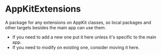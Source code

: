 # AppKitExtensions

A package for any extensions on AppKit classes, so local packages and other targets besides the main app can use them.
  
- If you need to add a new one put it here unless it's specific to the main app.  
- If you need to modify on existing one, consider moving it here. 
